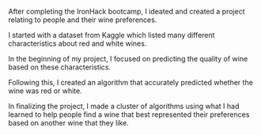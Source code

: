 After completing the IronHack bootcamp, I ideated and created a project relating to people and their wine preferences. 

I started with a dataset from Kaggle which listed many different characteristics about red and white wines. 

In the beginning of my project, I focused on predicting the quality of wine based on these characteristics. 

Following this, I created an algorithm that accurately predicted whether the wine was red or white. 

In finalizing the project, I made a cluster of algorithms using what I had learned to help people find a wine that best represented their preferences based on another wine that they like.

